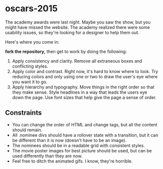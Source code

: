 # oscars-2015

The academy awards were last night. Maybe you saw the show, but you might have missed the website. The academy realized there were some usability issues, so they're looking for a designer to help them out.

Here's where you come in:

**fork the repository,** then get to work by doing the following:

1. Apply consistency and clarity. Remove all extraneous boxes and conflicting styles.
2. Apply color and contrast. Right now, it's hard to know where to look. Try reducing colors and only using one or two to draw the user's eye where you want it to go.
3. Apply hierarchy and typography. Move things in the right order so that they make sense. Style headlines in a way that leads the users eye down the page. Use font sizes that help give the page a sense of order.

## Constraints

* You can change the order of HTML and change tags, but all the content should remain.
* All .nominee divs should have a rollover state with a transition, but it can be different than it is now (doesn't have to be an image).
* The nominees should be in a readable grid with consistent styles.
* The movie poster images for best picture should be used, but can be used differently than they are now.
* Feel free to ditch the animated gifs. I know, they're horrible.
